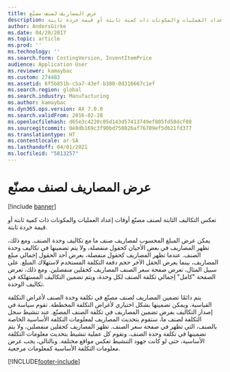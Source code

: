 ```yaml
---
title: عرض المصاريف لصنف مصنّع
description: تعكس التكاليف الثابتة لصنف مصنّع أوقات إعداد العمليات والمكونات ذات كمية ثابتة أو قيمة خردة ثابتة.
author: AndersGirke
ms.date: 04/20/2017
ms.topic: article
ms.prod: ''
ms.technology: ''
ms.search.form: CostingVersion, InventItemPrice
audience: Application User
ms.reviewer: kamaybac
ms.custom: 274483
ms.assetid: 6f5b851b-c5a7-43ef-b380-0d316667c1ef
ms.search.region: global
ms.search.industry: Manufacturing
ms.author: kamaybac
ms.dyn365.ops.version: AX 7.0.0
ms.search.validFrom: 2016-02-28
ms.openlocfilehash: d65e3c4220c05d143d57413749ef805fd58dcf08
ms.sourcegitcommit: 0e8db169c3f90bd750826af76709ef5d621fd377
ms.translationtype: HT
ms.contentlocale: ar-SA
ms.lasthandoff: 04/01/2021
ms.locfileid: "5813257"
---
```

# <a name="display-charges-for-a-manufactured-item"></a>عرض المصاريف لصنف مصنّع

[!include [banner](../includes/banner.md)]

تعكس التكاليف الثابتة لصنف مصنّع أوقات إعداد العمليات والمكونات ذات كمية ثابتة أو قيمة خردة ثابتة.

يمكن عرض المبلغ المحسوب لمصاريف صنف ما مع تكاليف وحدة الصنف. ومع ذلك، تظهر المصاريف في بعض الأحيان كحقول منفصلة، ولا يتم تضمينها في تكاليف وحدة الصنف. عندما تظهر المصاريف كحقول منفصلة، يعرض أحد الحقول إجمالي مبلغ المصاريف، بينما يعرض الحقل الآخر حجم دفعة التكلفة المستخدم لاستهلاك المبلغ. على سبيل المثال، تعرض صفحة سعر الصنف المصاريف كحقلين منفصلين. ومع ذلك، تعرض الصفحة "كامل" إجمالي تكلفة الصنف لكل وحدة، ويتم تضمين التكاليف المستهلكة في تكاليف الوحدة.

يتم دائمًا تضمين المصاريف لصنف مصنّع في تكلفة وحدة الصنف لأغراض التكلفة القياسية. ويمكن تضمينها بشكل اختياري لأغراض التكلفة المخططة. تقوم سياسة في إصدار التكاليف بفرض تضمين المصاريف في تكلفة الصنف المصنّع. عند تنشيط سجل التكلفة لصنف ما، ستقوم بتحديث المصاريف لمعلومات التكلفة الأساسية الخاصة بالصنف، التي تظهر في صفحة سعر الصنف. تظهر المصاريف كحقلين منفصلين، ولا يتم تضمينها في تكلفة وحدة الصنف. وتقوم كل عملية تنشيط بتحديث معلومات التكلفة الأساسية، حتى لو كانت جهود التنشيط تعكس مواقع مختلفة. وبالتالي، يجب عرض معلومات التكلفة الأساسية كمعلومات مرجعية.







[!INCLUDE[footer-include](../../includes/footer-banner.md)]